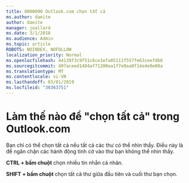 ```yaml
---
title: 8000090 Outlook.com chọn tất cả
ms.author: daeite
author: daeite
manager: joallard
ms.date: 3/1/2018
ms.audience: Admin
ms.topic: article
ROBOTS: NOINDEX, NOFOLLOW
localization_priority: Normal
ms.openlocfilehash: 44139f3c9f51c6ce1efa05111f557fe63ceefdb6
ms.sourcegitcommit: 497aceed1484af71200ea1f7e0aa0f14e4e0e00a
ms.translationtype: MT
ms.contentlocale: vi-VN
ms.lasthandoff: 03/01/2019
ms.locfileid: "30363751"
---
```

# <a name="how-to-select-all-in-outlookcom"></a>Làm thế nào để "chọn tất cả" trong Outlook.com

Bạn chỉ có thể chọn tất cả nếu tất cả các thư có thể nhìn thấy. Điều này là để ngăn chặn các hành động tình cờ vào thư bạn không thể nhìn thấy.

**CTRL + bấm chuột** chọn nhiều tin nhắn cá nhân.

**SHIFT + bấm chuột** chọn tất cả thư giữa đầu tiên và cuối thư bạn chọn.